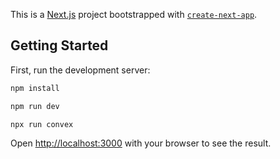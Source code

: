 This is a [Next.js](https://nextjs.org) project bootstrapped with [`create-next-app`](https://nextjs.org/docs/app/api-reference/cli/create-next-app).

## Getting Started

First, run the development server:
```bash
npm install
```
```bash
npm run dev
```
```bash
npx run convex
```
Open [http://localhost:3000](http://localhost:3000) with your browser to see the result.

